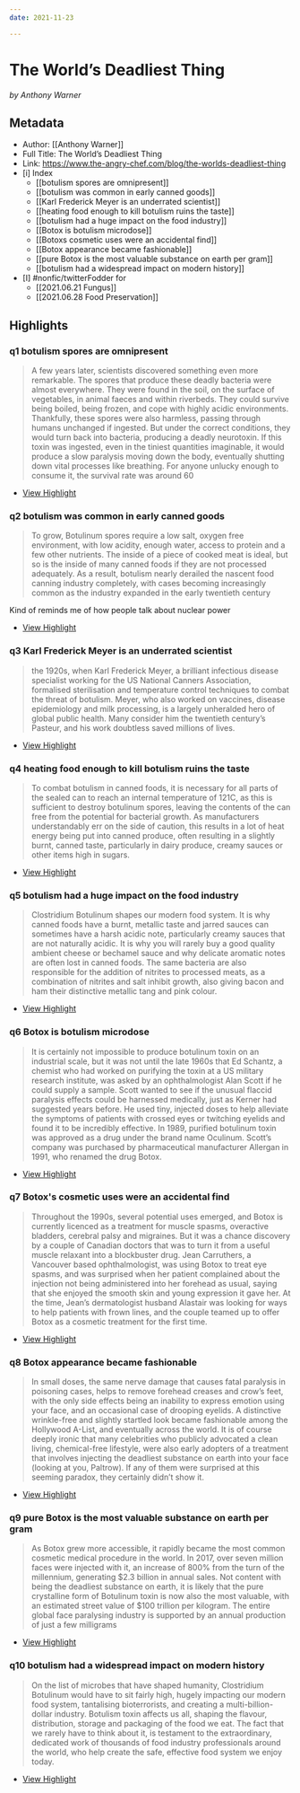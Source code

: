 ```yaml
---
date: 2021-11-23

---
```

# The World’s Deadliest Thing
<cite>by Anthony Warner</cite>

## Metadata
- Author: [[Anthony Warner]]
- Full Title: The World’s Deadliest Thing
- Link: https://www.the-angry-chef.com/blog/the-worlds-deadliest-thing
- [i] Index
	- [[botulism spores are omnipresent]]
	- [[botulism was common in early canned goods]]
	- [[Karl Frederick Meyer is an underrated scientist]]
	- [[heating food enough to kill botulism ruins the taste]]
	- [[botulism had a huge impact on the food industry]]
	- [[Botox is botulism microdose]]
	- [[Botoxs cosmetic uses were an accidental find]]
	- [[Botox appearance became fashionable]]
	- [[pure Botox is the most valuable substance on earth per gram]]
	- [[botulism had a widespread impact on modern history]]
- [I] #nonfic/twitterFodder for
	- [[2021.06.21 Fungus]]
	- [[2021.06.28 Food Preservation]]

## Highlights

### q1 botulism spores are omnipresent 

> A few years later, scientists discovered something even more remarkable. The spores that produce these deadly bacteria were almost everywhere. They were found in the soil, on the surface of vegetables, in animal faeces and within riverbeds. They could survive being boiled, being frozen, and cope with highly acidic environments. Thankfully, these spores were also harmless, passing through humans unchanged if ingested. But under the correct conditions, they would turn back into bacteria, producing a deadly neurotoxin. If this toxin was ingested, even in the tiniest quantities imaginable, it would produce a slow paralysis moving down the body, eventually shutting down vital processes like breathing. For anyone unlucky enough to consume it, the survival rate was around 60

 * [View Highlight](https://read.readwise.io/read/01fn6rhxh1w8gbfq6hs8dw3b2c)

### q2 botulism was common in early canned goods

> To grow, Botulinum spores require a low salt, oxygen free environment, with low acidity, enough water, access to protein and a few other nutrients. The inside of a piece of cooked meat is ideal, but so is the inside of many canned foods if they are not processed adequately. As a result, botulism nearly derailed the nascent food canning industry completely, with cases becoming increasingly common as the industry expanded in the early twentieth century

Kind of reminds me of how people talk about nuclear power

 * [View Highlight](https://read.readwise.io/read/01fn6rq8kp7hwnygse2eqnv8c5)

### q3 Karl Frederick Meyer is an underrated scientist

> the 1920s, when Karl Frederick Meyer, a brilliant infectious disease specialist working for the US National Canners Association, formalised sterilisation and temperature control techniques to combat the threat of botulism. Meyer, who also worked on vaccines, disease epidemiology and milk processing, is a largely unheralded hero of global public health. Many consider him the twentieth century’s Pasteur, and his work doubtless saved millions of lives.

 * [View Highlight](https://read.readwise.io/read/01fn6rsqgd24gvgfvyg4bht8g4)

### q4 heating food enough to kill botulism ruins the taste

> To combat botulism in canned foods, it is necessary for all parts of the sealed can to reach an internal temperature of 121C, as this is sufficient to destroy botulinum spores, leaving the contents of the can free from the potential for bacterial growth. As manufacturers understandably err on the side of caution, this results in a lot of heat energy being put into canned produce, often resulting in a slightly burnt, canned taste, particularly in dairy produce, creamy sauces or other items high in sugars.

 * [View Highlight](https://read.readwise.io/read/01fn6rxd04ttwjw4pr3z8zshzs)

### q5 botulism had a huge impact on the food industry

> Clostridium Botulinum shapes our modern food system. It is why canned foods have a burnt, metallic taste and jarred sauces can sometimes have a harsh acidic note, particularly creamy sauces that are not naturally acidic. It is why you will rarely buy a good quality ambient cheese or bechamel sauce and why delicate aromatic notes are often lost in canned foods. The same bacteria are also responsible for the addition of nitrites to processed meats, as a combination of nitrites and salt inhibit growth, also giving bacon and ham their distinctive metallic tang and pink colour.

 * [View Highlight](https://read.readwise.io/read/01fn6s1gx7wz8j1emm656kzmdm)

### q6 Botox is botulism microdose

> It is certainly not impossible to produce botulinum toxin on an industrial scale, but it was not until the late 1960s that Ed Schantz, a chemist who had worked on purifying the toxin at a US military research institute, was asked by an ophthalmologist Alan Scott if he could supply a sample. Scott wanted to see if the unusual flaccid paralysis effects could be harnessed medically, just as Kerner had suggested years before. He used tiny, injected doses to help alleviate the symptoms of patients with crossed eyes or twitching eyelids and found it to be incredibly effective. In 1989, purified botulinum toxin was approved as a drug under the brand name Oculinum. Scott’s company was purchased by pharmaceutical manufacturer Allergan in 1991, who renamed the drug Botox.

 * [View Highlight](https://read.readwise.io/read/01fn6s8syb95gy2d2zxpe8mtjv)

### q7 Botox's cosmetic uses were an accidental find 

> Throughout the 1990s, several potential uses emerged, and Botox is currently licenced as a treatment for muscle spasms, overactive bladders, cerebral palsy and migraines. But it was a chance discovery by a couple of Canadian doctors that was to turn it from a useful muscle relaxant into a blockbuster drug. Jean Carruthers, a Vancouver based ophthalmologist, was using Botox to treat eye spasms, and was surprised when her patient complained about the injection not being administered into her forehead as usual, saying that she enjoyed the smooth skin and young expression it gave her. At the time, Jean’s dermatologist husband Alastair was looking for ways to help patients with frown lines, and the couple teamed up to offer Botox as a cosmetic treatment for the first time.

 * [View Highlight](https://read.readwise.io/read/01fn6sa5ej6j1fe6znztnk989c)

### q8 Botox appearance became fashionable 

> In small doses, the same nerve damage that causes fatal paralysis in poisoning cases, helps to remove forehead creases and crow’s feet, with the only side effects being an inability to express emotion using your face, and an occasional case of drooping eyelids. A distinctive wrinkle-free and slightly startled look became fashionable among the Hollywood A-List, and eventually across the world. It is of course deeply ironic that many celebrities who publicly advocated a clean living, chemical-free lifestyle, were also early adopters of a treatment that involves injecting the deadliest substance on earth into your face (looking at you, Paltrow). If any of them were surprised at this seeming paradox, they certainly didn’t show it.

 * [View Highlight](https://read.readwise.io/read/01fn6sdx7rpc36azfnm4ps6qs1)

### q9 pure Botox is the most valuable substance on earth per gram

> As Botox grew more accessible, it rapidly became the most common cosmetic medical procedure in the world. In 2017, over seven million faces were injected with it, an increase of 800% from the turn of the millennium, generating $2.3 billion in annual sales. Not content with being the deadliest substance on earth, it is likely that the pure crystalline form of Botulinum toxin is now also the most valuable, with an estimated street value of $100 trillion per kilogram. The entire global face paralysing industry is supported by an annual production of just a few milligrams

 * [View Highlight](https://read.readwise.io/read/01fn6sgagqqnarqez2ftzbzv1s)

### q10 botulism had a widespread impact on modern history

> On the list of microbes that have shaped humanity, Clostridium Botulinum would have to sit fairly high, hugely impacting our modern food system, tantalising bioterrorists, and creating a multi-billion-dollar industry. Botulism toxin affects us all, shaping the flavour, distribution, storage and packaging of the food we eat. The fact that we rarely have to think about it, is testament to the extraordinary, dedicated work of thousands of food industry professionals around the world, who help create the safe, effective food system we enjoy today.

 * [View Highlight](https://read.readwise.io/read/01fn6sg17qmgdgys2wtn4cknvk)



